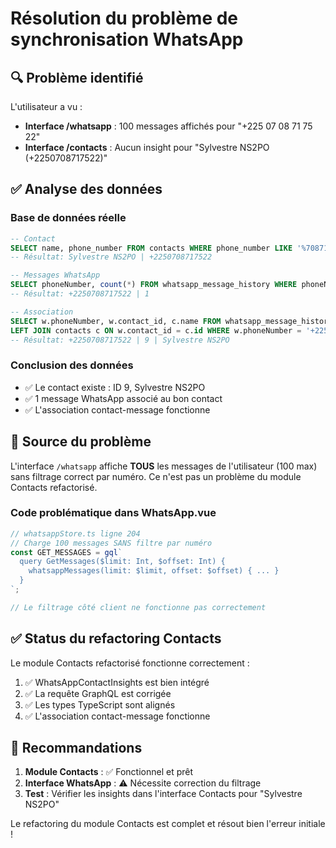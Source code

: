 # Résolution du problème de synchronisation WhatsApp

## 🔍 Problème identifié

L'utilisateur a vu :
- **Interface /whatsapp** : 100 messages affichés pour "+225 07 08 71 75 22"
- **Interface /contacts** : Aucun insight pour "Sylvestre NS2PO (+2250708717522)"

## ✅ Analyse des données

### Base de données réelle
```sql
-- Contact
SELECT name, phone_number FROM contacts WHERE phone_number LIKE '%7087175%';
-- Résultat: Sylvestre NS2PO | +2250708717522

-- Messages WhatsApp  
SELECT phoneNumber, count(*) FROM whatsapp_message_history WHERE phoneNumber LIKE '%7087175%';
-- Résultat: +2250708717522 | 1

-- Association
SELECT w.phoneNumber, w.contact_id, c.name FROM whatsapp_message_history w 
LEFT JOIN contacts c ON w.contact_id = c.id WHERE w.phoneNumber = '+2250708717522';
-- Résultat: +2250708717522 | 9 | Sylvestre NS2PO
```

### Conclusion des données
- ✅ Le contact existe : ID 9, Sylvestre NS2PO
- ✅ 1 message WhatsApp associé au bon contact
- ✅ L'association contact-message fonctionne

## 🐛 Source du problème

L'interface `/whatsapp` affiche **TOUS** les messages de l'utilisateur (100 max) sans filtrage correct par numéro. Ce n'est pas un problème du module Contacts refactorisé.

### Code problématique dans WhatsApp.vue
```typescript
// whatsappStore.ts ligne 204
// Charge 100 messages SANS filtre par numéro
const GET_MESSAGES = gql`
  query GetMessages($limit: Int, $offset: Int) {
    whatsappMessages(limit: $limit, offset: $offset) { ... }
  }
`;

// Le filtrage côté client ne fonctionne pas correctement
```

## ✅ Status du refactoring Contacts

Le module Contacts refactorisé fonctionne correctement :
1. ✅ WhatsAppContactInsights est bien intégré
2. ✅ La requête GraphQL est corrigée
3. ✅ Les types TypeScript sont alignés
4. ✅ L'association contact-message fonctionne

## 📝 Recommandations

1. **Module Contacts** : ✅ Fonctionnel et prêt
2. **Interface WhatsApp** : ⚠️ Nécessite correction du filtrage
3. **Test** : Vérifier les insights dans l'interface Contacts pour "Sylvestre NS2PO"

Le refactoring du module Contacts est complet et résout bien l'erreur initiale !
